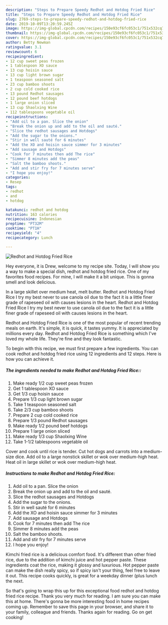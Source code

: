 ```yaml
---
description: "Steps to Prepare Speedy Redhot and Hotdog Fried Rice"
title: "Steps to Prepare Speedy Redhot and Hotdog Fried Rice"
slug: 2769-steps-to-prepare-speedy-redhot-and-hotdog-fried-rice
date: 2019-10-09T13:20:59.245Z
image: https://img-global.cpcdn.com/recipes/150e93cf6fc053c1/751x532cq70/redhot-and-hotdog-fried-rice-recipe-main-photo.jpg
thumbnail: https://img-global.cpcdn.com/recipes/150e93cf6fc053c1/751x532cq70/redhot-and-hotdog-fried-rice-recipe-main-photo.jpg
cover: https://img-global.cpcdn.com/recipes/150e93cf6fc053c1/751x532cq70/redhot-and-hotdog-fried-rice-recipe-main-photo.jpg
author: Betty Newman
ratingvalue: 3.1
reviewcount: 6
recipeingredient:
- 12 cup sweet peas frozen
- 1 tablespoon XO sauce
- 13 cup hoisin sauce
- 13 cup light brown sugar
- 1 teaspoon seasoned salt
- 23 cup bamboo shoots
- 2 cup cold cooked rice
- 13 pound Redhot sausages
- 12 pound beef hotdogs
- 1 large onion sliced
- 13 cup Shaolxing Wine
- 112 tablespoons vegetable oil
recipeinstructions:
- "Add oil to a pan. Slice the onion"
- "Break the onion up and add to the oil and sauté."
- "Slice the redhot sausages and Hotdogs"
- "Add the sugar to the onions."
- "Stir in well sauté for 6 minutes"
- "Add the XO and hoisin sauce simmer for 3 minutes"
- "Add sausage and Hotdogs"
- "Cook for 7 minutes then add The rice"
- "Simmer 8 minutes add the peas"
- "Salt the bamboo shoots."
- "Add and stir fry for 7 minutes serve"
- "I hope you enjoy!"
categories:
- Resep
tags:
- redhot
- and
- hotdog

katakunci: redhot and hotdog
nutrition: 163 calories
recipecuisine: Indonesian
preptime: "PT32M"
cooktime: "PT1H"
recipeyield: "4"
recipecategory: Lunch

---
```



![Redhot and Hotdog Fried Rice](https://img-global.cpcdn.com/recipes/150e93cf6fc053c1/751x532cq70/redhot-and-hotdog-fried-rice-recipe-main-photo.jpg)

Hey everyone, it is Drew, welcome to my recipe site. Today, I will show you a way to make a special dish, redhot and hotdog fried rice. One of my favorites food recipes. For mine, I will make it a bit unique. This is gonna smell and look delicious.

In a large skillet over medium heat, melt butter. Redhot and Hotdog Fried Rice I try my best never to use canola oil due to the fact it is a little finer grade of rapeseed oil with causes lesions in the heart. Redhot and Hotdog Fried Rice I try my best never to use canola oil due to the fact it is a little finer grade of rapeseed oil with causes lesions in the heart.

Redhot and Hotdog Fried Rice is one of the most popular of recent trending meals on earth. It's simple, it is quick, it tastes yummy. It is appreciated by millions every day. Redhot and Hotdog Fried Rice is something which I've loved my whole life. They're fine and they look fantastic.


To begin with this recipe, we must first prepare a few ingredients. You can cook redhot and hotdog fried rice using 12 ingredients and 12 steps. Here is how you can achieve it.

##### The ingredients needed to make Redhot and Hotdog Fried Rice::

1. Make ready 1/2 cup sweet peas frozen
1. Get 1 tablespoon XO sauce
1. Get 1/3 cup hoisin sauce
1. Prepare 1/3 cup light brown sugar
1. Take 1 teaspoon seasoned salt
1. Take 2/3 cup bamboo shoots
1. Prepare 2 cup cold cooked rice
1. Prepare 1/3 pound Redhot sausages
1. Make ready 1/2 pound beef hotdogs
1. Prepare 1 large onion sliced
1. Make ready 1/3 cup Shaolxing Wine
1. Take 1-1/2 tablespoons vegetable oil


Cover and cook until rice is tender. Cut hot dogs and carrots into a medium-size dice. Add oil to a large nonstick skillet or wok over medium-high heat. Heat oil in large skillet or wok over medium-high heat. 

##### Instructions to make Redhot and Hotdog Fried Rice:

1. Add oil to a pan. Slice the onion
1. Break the onion up and add to the oil and sauté.
1. Slice the redhot sausages and Hotdogs
1. Add the sugar to the onions.
1. Stir in well sauté for 6 minutes
1. Add the XO and hoisin sauce simmer for 3 minutes
1. Add sausage and Hotdogs
1. Cook for 7 minutes then add The rice
1. Simmer 8 minutes add the peas
1. Salt the bamboo shoots.
1. Add and stir fry for 7 minutes serve
1. I hope you enjoy!


Kimchi fried rice is a delicious comfort food. It&#39;s different than other fried rice, due to the addition of kimchi juice and hot pepper paste. These ingredients coat the rice, making it glossy and luxurious. Hot pepper paste can make the dish really spicy, so if spicy isn&#39;t your thing, feel free to leave it out. This recipe cooks quickly, is great for a weekday dinner (plus lunch the next. 

So that's going to wrap this up for this exceptional food redhot and hotdog fried rice recipe. Thank you very much for reading. I am sure you can make this at home. There's gonna be more interesting food in home recipes coming up. Remember to save this page in your browser, and share it to your family, colleague and friends. Thanks again for reading. Go on get cooking!
